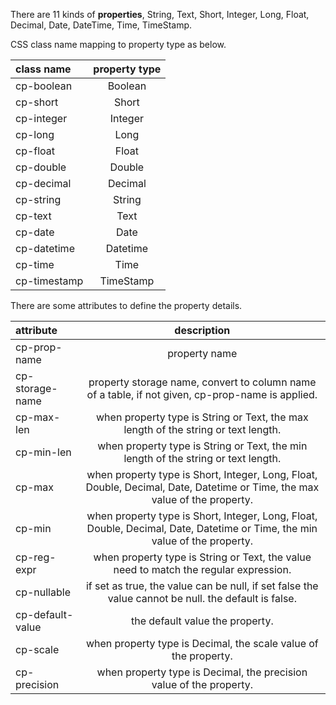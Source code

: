 There are 11 kinds of __properties__, String, Text, Short, Integer, Long, Float, Decimal, Date, DateTime, Time, TimeStamp.

CSS class name mapping to property type as below.

|class name|property type|
|:------|:-------:|
|cp-boolean|Boolean|
|cp-short|Short|
|cp-integer|Integer|
|cp-long|Long|
|cp-float|Float|
|cp-double|Double|
|cp-decimal|Decimal|
|cp-string|String|
|cp-text|Text|
|cp-date|Date|
|cp-datetime|Datetime|
|cp-time|Time|
|cp-timestamp|TimeStamp|

There are some attributes to define the property details.

|attribute|description|
|:------|:-------:|
|cp-prop-name|property name|
|cp-storage-name|property storage name, convert to column name of a table, if not given, cp-prop-name is applied.|
|cp-max-len|when property type is String or Text, the max length of the string or text length.|
|cp-min-len|when property type is String or Text, the min length of the string or text length.|
|cp-max|when property type is Short, Integer, Long, Float, Double, Decimal, Date, Datetime or Time, the max value of the property.|
|cp-min|when property type is Short, Integer, Long, Float, Double, Decimal, Date, Datetime or Time, the min value of the property.|
|cp-reg-expr|when property type is String or Text, the value need to match the regular expression.|
|cp-nullable|if set as true, the value can be null, if set false the value cannot be null. the default is false.|
|cp-default-value| the default value the property.|
|cp-scale| when property type is Decimal, the scale value of the property.|
|cp-precision| when property type is Decimal, the precision value of the property.|